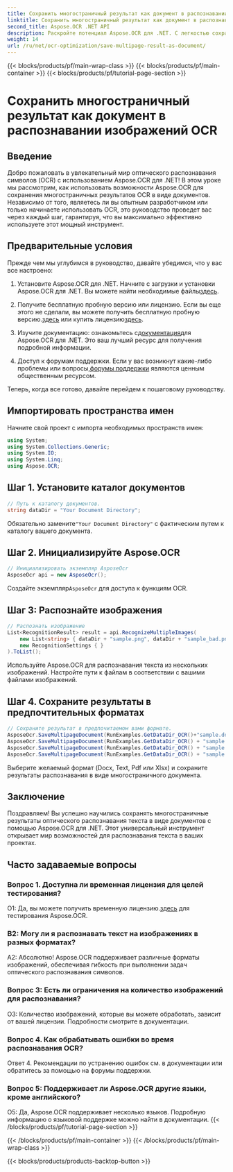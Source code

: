 ```yaml
---
title: Сохранить многостраничный результат как документ в распознавании изображений OCR
linktitle: Сохранить многостраничный результат как документ в распознавании изображений OCR
second_title: Aspose.OCR .NET API
description: Раскройте потенциал Aspose.OCR для .NET. С легкостью сохраняйте многостраничные результаты оптического распознавания текста в виде документов с помощью этого подробного пошагового руководства.
weight: 14
url: /ru/net/ocr-optimization/save-multipage-result-as-document/
---
```


{{< blocks/products/pf/main-wrap-class >}}
{{< blocks/products/pf/main-container >}}
{{< blocks/products/pf/tutorial-page-section >}}

# Сохранить многостраничный результат как документ в распознавании изображений OCR

## Введение

Добро пожаловать в увлекательный мир оптического распознавания символов (OCR) с использованием Aspose.OCR для .NET! В этом уроке мы рассмотрим, как использовать возможности Aspose.OCR для сохранения многостраничных результатов OCR в виде документов. Независимо от того, являетесь ли вы опытным разработчиком или только начинаете использовать OCR, это руководство проведет вас через каждый шаг, гарантируя, что вы максимально эффективно используете этот мощный инструмент.

## Предварительные условия

Прежде чем мы углубимся в руководство, давайте убедимся, что у вас все настроено:

1.  Установите Aspose.OCR для .NET. Начните с загрузки и установки Aspose.OCR для .NET. Вы можете найти необходимые файлы[здесь](https://releases.aspose.com/ocr/net/).

2.  Получите бесплатную пробную версию или лицензию. Если вы еще этого не сделали, вы можете получить бесплатную пробную версию.[здесь](https://releases.aspose.com/) или купить лицензию[здесь](https://purchase.aspose.com/buy).

3.  Изучите документацию: ознакомьтесь с[документация](https://reference.aspose.com/ocr/net/)для Aspose.OCR для .NET. Это ваш лучший ресурс для получения подробной информации.

4.  Доступ к форумам поддержки. Если у вас возникнут какие-либо проблемы или вопросы,[форумы поддержки](https://forum.aspose.com/c/ocr/16) являются ценным общественным ресурсом.

Теперь, когда все готово, давайте перейдем к пошаговому руководству.

## Импортировать пространства имен

Начните свой проект с импорта необходимых пространств имен:

```csharp
using System;
using System.Collections.Generic;
using System.IO;
using System.Linq;
using Aspose.OCR;
```

## Шаг 1. Установите каталог документов

```csharp
// Путь к каталогу документов.
string dataDir = "Your Document Directory";
```

 Обязательно замените`"Your Document Directory"` с фактическим путем к каталогу вашего документа.

## Шаг 2. Инициализируйте Aspose.OCR

```csharp
// Инициализировать экземпляр AsposeOcr
AsposeOcr api = new AsposeOcr();
```

 Создайте экземпляр`AsposeOcr` для доступа к функциям OCR.

## Шаг 3: Распознайте изображения

```csharp
// Распознать изображение
List<RecognitionResult> result = api.RecognizeMultipleImages(
    new List<string> { dataDir + "sample.png", dataDir + "sample_bad.png" },
    new RecognitionSettings { }
).ToList();
```

Используйте Aspose.OCR для распознавания текста из нескольких изображений. Настройте пути к файлам в соответствии с вашими файлами изображений.

## Шаг 4. Сохраните результаты в предпочтительных форматах

```csharp
// Сохраните результат в предпочитаемом вами формате.
AsposeOcr.SaveMultipageDocument(RunExamples.GetDataDir_OCR()+"sample.docx", SaveFormat.Docx, result);
AsposeOcr.SaveMultipageDocument(RunExamples.GetDataDir_OCR() + "sample.txt", SaveFormat.Text, result);
AsposeOcr.SaveMultipageDocument(RunExamples.GetDataDir_OCR() + "sample.pdf", SaveFormat.Pdf, result);
AsposeOcr.SaveMultipageDocument(RunExamples.GetDataDir_OCR() + "sample.xlsx", SaveFormat.Xlsx, result);
```

Выберите желаемый формат (Docx, Text, Pdf или Xlsx) и сохраните результаты распознавания в виде многостраничного документа.

## Заключение

Поздравляем! Вы успешно научились сохранять многостраничные результаты оптического распознавания текста в виде документов с помощью Aspose.OCR для .NET. Этот универсальный инструмент открывает мир возможностей для распознавания текста в ваших проектах.

## Часто задаваемые вопросы

### Вопрос 1. Доступна ли временная лицензия для целей тестирования?

 О1: Да, вы можете получить временную лицензию.[здесь](https://purchase.aspose.com/temporary-license/) для тестирования Aspose.OCR.

### В2: Могу ли я распознавать текст на изображениях в разных форматах?

А2: Абсолютно! Aspose.OCR поддерживает различные форматы изображений, обеспечивая гибкость при выполнении задач оптического распознавания символов.

### Вопрос 3: Есть ли ограничения на количество изображений для распознавания?

О3: Количество изображений, которые вы можете обработать, зависит от вашей лицензии. Подробности смотрите в документации.

### Вопрос 4. Как обрабатывать ошибки во время распознавания OCR?

Ответ 4. Рекомендации по устранению ошибок см. в документации или обратитесь за помощью на форумы поддержки.

### Вопрос 5: Поддерживает ли Aspose.OCR другие языки, кроме английского?

О5: Да, Aspose.OCR поддерживает несколько языков. Подробную информацию о языковой поддержке можно найти в документации.
{{< /blocks/products/pf/tutorial-page-section >}}

{{< /blocks/products/pf/main-container >}}
{{< /blocks/products/pf/main-wrap-class >}}

{{< blocks/products/products-backtop-button >}}
